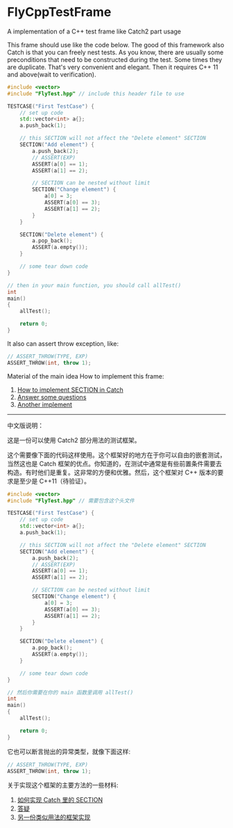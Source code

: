 # FlyCppTestFrame
A implementation of a C++ test frame like Catch2 part usage

This frame should use like the code below. The good of this framework also Catch is that you can freely nest tests. As you know, there are usually some preconditions that need to be constructed during the test. Some times they are duplicate. That's very convenient and elegant. Then it requires C++ 11 and above(wait to verification).

```c++
#include <vector>
#include "FlyTest.hpp" // include this header file to use

TESTCASE("First TestCase") {
	// set up code
	std::vector<int> a{};
	a.push_back(1);

	// this SECTION will not affect the "Delete element" SECTION
	SECTION("Add element") {
		a.push_back(2);
		// ASSERT(EXP)
		ASSERT(a[0] == 1);
		ASSERT(a[1] == 2);

		// SECTION can be nested without limit
		SECTION("Change element") {
			a[0] = 3;
			ASSERT(a[0] == 3);
			ASSERT(a[1] == 2);
		}
	}

	SECTION("Delete element") {
		a.pop_back();
		ASSERT(a.empty());
	}

	// some tear down code
}

// then in your main function, you should call allTest()
int
main()
{
	allTest();

	return 0;
}
```

It also can assert throw exception, like:
```c++
// ASSERT_THROW(TYPE, EXP)
ASSERT_THROW(int, throw 1);
```



Material of the main idea How to implement this frame:

1. [How to implement SECTION in Catch](https://zhuanlan.zhihu.com/p/24535431)
2. [Answer some questions](https://zhuanlan.zhihu.com/p/24547564)
3. [Another implement](https://zhuanlan.zhihu.com/p/24552354)

---------
中文版说明：

这是一份可以使用 Catch2 部分用法的测试框架。

这个需要像下面的代码这样使用。这个框架好的地方在于你可以自由的嵌套测试，当然这也是 Catch 框架的优点。你知道的，在测试中通常是有些前置条件需要去构造。有时他们是重复。这非常的方便和优雅。然后，这个框架对 C++ 版本的要求是至少是 C++11（待验证）。

```c++
#include <vector>
#include "FlyTest.hpp" // 需要包含这个头文件

TESTCASE("First TestCase") {
	// set up code
	std::vector<int> a{};
	a.push_back(1);

	// this SECTION will not affect the "Delete element" SECTION
	SECTION("Add element") {
		a.push_back(2);
		// ASSERT(EXP)
		ASSERT(a[0] == 1);
		ASSERT(a[1] == 2);

		// SECTION can be nested without limit
		SECTION("Change element") {
			a[0] = 3;
			ASSERT(a[0] == 3);
			ASSERT(a[1] == 2);
		}
	}

	SECTION("Delete element") {
		a.pop_back();
		ASSERT(a.empty());
	}

	// some tear down code
}

// 然后你需要在你的 main 函数里调用 allTest()
int
main()
{
	allTest();

	return 0;
}
```

它也可以断言抛出的异常类型，就像下面这样:
```c++
// ASSERT_THROW(TYPE, EXP)
ASSERT_THROW(int, throw 1);
```


关于实现这个框架的主要方法的一些材料:

1. [如何实现 Catch 里的 SECTION](https://zhuanlan.zhihu.com/p/24535431)
2. [答疑](https://zhuanlan.zhihu.com/p/24547564)
3. [另一份类似用法的框架实现](https://zhuanlan.zhihu.com/p/24552354)
